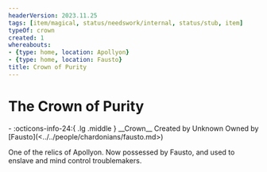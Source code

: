 ```yaml
---
headerVersion: 2023.11.25
tags: [item/magical, status/needswork/internal, status/stub, item]
typeOf: crown
created: 1
whereabouts:
- {type: home, location: Apollyon}
- {type: home, location: Fausto}
title: Crown of Purity
---
```

# The Crown of Purity
<div class="grid cards ext-narrow-margin ext-one-column" markdown>
- :octicons-info-24:{ .lg .middle } __Crown__  
   Created by Unknown  
   Owned by [Fausto](<../../people/chardonians/fausto.md>)  
</div>


One of the relics of Apollyon. Now possessed by Fausto, and used to enslave and mind control troublemakers. 




